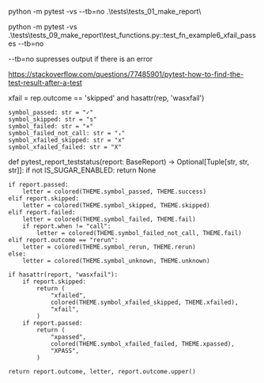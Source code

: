 python -m pytest -vs --tb=no .\tests\tests_01_make_report\

python -m pytest -vs .\tests\tests_09_make_report\test_functions.py::test_fn_example6_xfail_passes --tb=no

--tb=no supresses output if there is an error

https://stackoverflow.com/questions/77485901/pytest-how-to-find-the-test-result-after-a-test

xfail = rep.outcome == 'skipped' and hasattr(rep, 'wasxfail')

    symbol_passed: str = "✓"
    symbol_skipped: str = "s"
    symbol_failed: str = "⨯"
    symbol_failed_not_call: str = "ₓ"
    symbol_xfailed_skipped: str = "x"
    symbol_xfailed_failed: str = "X"


def pytest_report_teststatus(report: BaseReport) -> Optional[Tuple[str, str, str]]:
    if not IS_SUGAR_ENABLED:
        return None

    if report.passed:
        letter = colored(THEME.symbol_passed, THEME.success)
    elif report.skipped:
        letter = colored(THEME.symbol_skipped, THEME.skipped)
    elif report.failed:
        letter = colored(THEME.symbol_failed, THEME.fail)
        if report.when != "call":
            letter = colored(THEME.symbol_failed_not_call, THEME.fail)
    elif report.outcome == "rerun":
        letter = colored(THEME.symbol_rerun, THEME.rerun)
    else:
        letter = colored(THEME.symbol_unknown, THEME.unknown)

    if hasattr(report, "wasxfail"):
        if report.skipped:
            return (
                "xfailed",
                colored(THEME.symbol_xfailed_skipped, THEME.xfailed),
                "xfail",
            )
        if report.passed:
            return (
                "xpassed",
                colored(THEME.symbol_xfailed_failed, THEME.xpassed),
                "XPASS",
            )

    return report.outcome, letter, report.outcome.upper()

